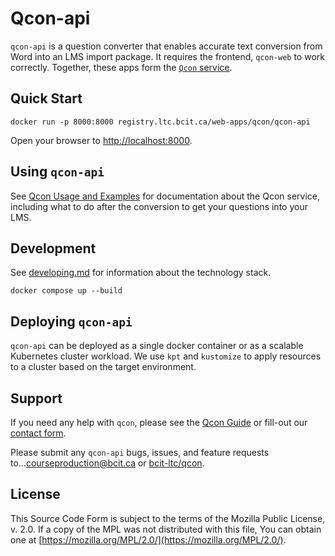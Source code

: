 # Qcon-api

`qcon-api` is a question converter that enables accurate text conversion from Word into an LMS import package. It requires the frontend, `qcon-web` to work correctly. Together, these apps form the [`Qcon` service](https://qcon.ltc.bcit.ca).

## Quick Start

    docker run -p 8000:8000 registry.ltc.bcit.ca/web-apps/qcon/qcon-api

Open your browser to [http://localhost:8000](http://localhost:8000).

## Using `qcon-api`

See [Qcon Usage and Examples](https://qcon-guide.ltc.bcit.ca) for documentation about the Qcon service, including what to do after the conversion to get your questions into your LMS.

## Development

See [developing.md](docs/developing.md) for information about the technology stack.

    docker compose up --build

## Deploying `qcon-api`

`qcon-api` can be deployed as a single docker container or as a scalable Kubernetes cluster workload. We use `kpt` and `kustomize` to apply resources to a cluster based on the target environment.

## Support

If you need any help with `qcon`, please see the [Qcon Guide](https://qcon-guide.ltc.bcit.ca) or fill-out our [contact form](https://issues.ltc.bcit.ca/web-apps/qcon/qcon-user-guide).

Please submit any `qcon-api` bugs, issues, and feature requests to...[courseproduction@bcit.ca](mailto:courseproduction@bcit.ca) or [bcit-ltc/qcon](https://issues.ltc.bcit.ca/web-apps/qcon/qcon-guide).

## License

This Source Code Form is subject to the terms of the Mozilla Public
License, v. 2.0. If a copy of the MPL was not distributed with this
file, You can obtain one at [https://mozilla.org/MPL/2.0/](https://mozilla.org/MPL/2.0/).
